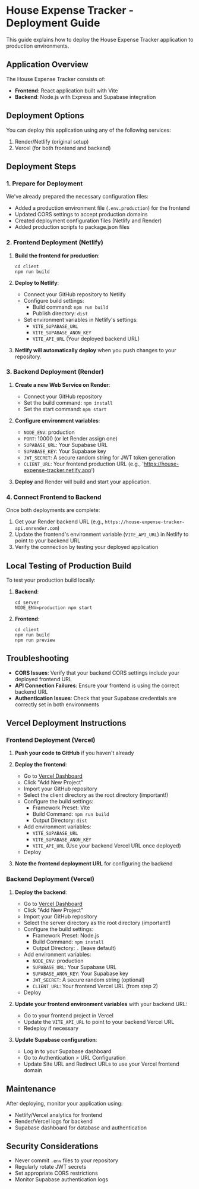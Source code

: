 # House Expense Tracker - Deployment Guide

This guide explains how to deploy the House Expense Tracker application to production environments.

## Application Overview

The House Expense Tracker consists of:
- **Frontend**: React application built with Vite
- **Backend**: Node.js with Express and Supabase integration

## Deployment Options

You can deploy this application using any of the following services:
1. Render/Netlify (original setup)
2. Vercel (for both frontend and backend)

## Deployment Steps

### 1. Prepare for Deployment

We've already prepared the necessary configuration files:
- Added a production environment file (`.env.production`) for the frontend
- Updated CORS settings to accept production domains
- Created deployment configuration files (Netlify and Render)
- Added production scripts to package.json files

### 2. Frontend Deployment (Netlify)

1. **Build the frontend for production**:
   ```
   cd client
   npm run build
   ```

2. **Deploy to Netlify**:
   - Connect your GitHub repository to Netlify
   - Configure build settings:
     - Build command: `npm run build`
     - Publish directory: `dist`
   - Set environment variables in Netlify's settings:
     - `VITE_SUPABASE_URL`
     - `VITE_SUPABASE_ANON_KEY`
     - `VITE_API_URL` (Your deployed backend URL)

3. **Netlify will automatically deploy** when you push changes to your repository.

### 3. Backend Deployment (Render)

1. **Create a new Web Service on Render**:
   - Connect your GitHub repository
   - Set the build command: `npm install`
   - Set the start command: `npm start`

2. **Configure environment variables**:
   - `NODE_ENV`: production
   - `PORT`: 10000 (or let Render assign one)
   - `SUPABASE_URL`: Your Supabase URL
   - `SUPABASE_KEY`: Your Supabase key
   - `JWT_SECRET`: A secure random string for JWT token generation
   - `CLIENT_URL`: Your frontend production URL (e.g., 'https://house-expense-tracker.netlify.app')

3. **Deploy** and Render will build and start your application.

### 4. Connect Frontend to Backend

Once both deployments are complete:
1. Get your Render backend URL (e.g., `https://house-expense-tracker-api.onrender.com`)
2. Update the frontend's environment variable (`VITE_API_URL`) in Netlify to point to your backend URL
3. Verify the connection by testing your deployed application

## Local Testing of Production Build

To test your production build locally:

1. **Backend**:
   ```
   cd server
   NODE_ENV=production npm start
   ```

2. **Frontend**:
   ```
   cd client
   npm run build
   npm run preview
   ```

## Troubleshooting

- **CORS Issues**: Verify that your backend CORS settings include your deployed frontend URL
- **API Connection Failures**: Ensure your frontend is using the correct backend URL
- **Authentication Issues**: Check that your Supabase credentials are correctly set in both environments

## Vercel Deployment Instructions

### Frontend Deployment (Vercel)

1. **Push your code to GitHub** if you haven't already

2. **Deploy the frontend**:
   - Go to [Vercel Dashboard](https://vercel.com/dashboard)
   - Click "Add New Project"
   - Import your GitHub repository
   - Select the client directory as the root directory (important!)
   - Configure the build settings:
     - Framework Preset: Vite
     - Build Command: `npm run build`
     - Output Directory: `dist`
   - Add environment variables:
     - `VITE_SUPABASE_URL`
     - `VITE_SUPABASE_ANON_KEY`
     - `VITE_API_URL` (Use your backend Vercel URL once deployed)
   - Deploy

3. **Note the frontend deployment URL** for configuring the backend

### Backend Deployment (Vercel)

1. **Deploy the backend**:
   - Go to [Vercel Dashboard](https://vercel.com/dashboard)
   - Click "Add New Project"
   - Import your GitHub repository
   - Select the server directory as the root directory (important!)
   - Configure the build settings:
     - Framework Preset: Node.js
     - Build Command: `npm install`
     - Output Directory: `.` (leave default)
   - Add environment variables:
     - `NODE_ENV`: production
     - `SUPABASE_URL`: Your Supabase URL
     - `SUPABASE_ANON_KEY`: Your Supabase key
     - `JWT_SECRET`: A secure random string (optional)
     - `CLIENT_URL`: Your frontend Vercel URL (from step 2)
   - Deploy

2. **Update your frontend environment variables** with your backend URL:
   - Go to your frontend project in Vercel
   - Update the `VITE_API_URL` to point to your backend Vercel URL
   - Redeploy if necessary

3. **Update Supabase configuration**:
   - Log in to your Supabase dashboard
   - Go to Authentication > URL Configuration
   - Update Site URL and Redirect URLs to use your Vercel frontend domain

## Maintenance

After deploying, monitor your application using:
- Netlify/Vercel analytics for frontend
- Render/Vercel logs for backend
- Supabase dashboard for database and authentication

## Security Considerations

- Never commit `.env` files to your repository
- Regularly rotate JWT secrets
- Set appropriate CORS restrictions
- Monitor Supabase authentication logs
